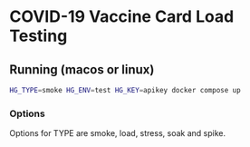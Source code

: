 # COVID-19 Vaccine Card Load Testing

## Running (macos or linux)

```bash
HG_TYPE=smoke HG_ENV=test HG_KEY=apikey docker compose up
```

### Options

Options for TYPE are smoke, load, stress, soak and spike.
